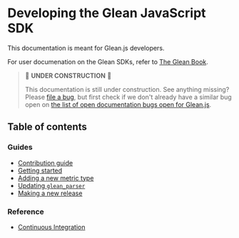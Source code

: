 # Developing the Glean JavaScript SDK

This documentation is meant for Glean.js developers.

For user documenation on the Glean SDKs, refer to [The Glean Book](https://mozilla.github.io/glean/).

> 🚧 **UNDER CONSTRUCTION** 🚧
>
> This documentation is still under construction. See anything missing?
> Please [file a bug](https://bugzilla.mozilla.org/enter_bug.cgi?product=Data+Platform+and+Tools&component=Glean.js&priority=P4&status_whiteboard=%5Btelemetry%3Aglean-js%3Am%3F%5D),
> but first check if we don't already have a similar bug open on
> [the list of open documentation bugs open for Glean.js](https://bugzilla.mozilla.org/buglist.cgi?query_format=advanced&f2=component&o1=substring&o2=equals&f1=status_whiteboard&v1=%5Bdocdays%5D&classification=Client%20Software&classification=Developer%20Infrastructure&classification=Components&classification=Server%20Software&classification=Other&resolution=---&v2=Glean.js&list_id=15784951).

## Table of contents

### Guides

- [Contribution guide](../CONTRIBUTING.md)
- [Getting started](./guides/getting_started.md)
- [Adding a new metric type](./guides/adding_a_new_metric_type.md)
- [Updating `glean_parser`](./guides/update_glean_parser.md)
- [Making a new release](./guides/release.md)

### Reference

- [Continuous Integration](./reference/ci.md)
